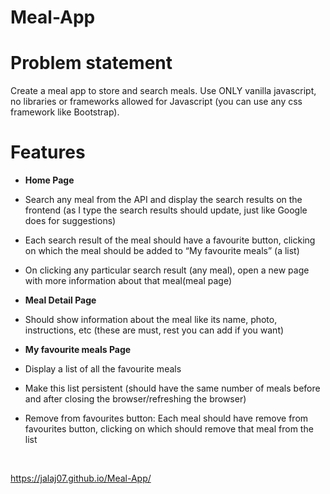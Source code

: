 # Meal-App

# Problem statement
Create a meal app to store and search meals. Use ONLY vanilla javascript, no libraries or frameworks allowed for Javascript (you can use any css framework like Bootstrap).

# Features 
- <b>Home Page</b><br>
 - Search any meal from the API and display the search results on the frontend (as I type the search results should update, just like Google does for suggestions)
 - Each search result of the meal should have a favourite button, clicking on which the meal should be added to “My favourite meals” (a list)
 - On clicking any particular search result (any meal), open a new page with more information about that meal(meal page)

- <b>Meal Detail Page</b> <br>
 - Should show information about the meal like its name, photo, instructions, etc (these are must, rest you can add if you want)

- <b>My favourite meals Page</b> <br>
 - Display a list of all the favourite meals
 - Make this list persistent (should have the same number of meals before and after closing the browser/refreshing the browser)
 - Remove from favourites button: Each meal should have remove from favourites button, clicking on which should remove that meal from the list

<br>

https://jalaj07.github.io/Meal-App/
